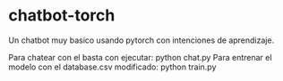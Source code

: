 # chatbot-torch
Un chatbot muy basico usando pytorch con intenciones de aprendizaje.

Para chatear con el basta con ejecutar: python chat.py
Para entrenar el modelo con el database.csv modificado: python train.py
